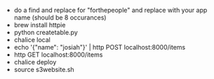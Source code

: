 - do a find and replace for "forthepeople" and replace with your app name (should be 8 occurances)
- brew install httpie
- python createtable.py
- chalice local
- echo '{"name": "josiah"}' | http POST localhost:8000/items
- http GET localhost:8000/items
- chalice deploy
- source s3website.sh
